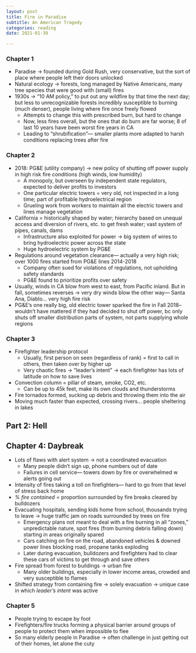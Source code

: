 ```yaml
---
layout: post
title: Fire in Paradise
subtitle: An American Tragedy
categories: reading
date: 2021-01-30

---
```


### Chapter 1

- Paradise → founded during Gold Rush, very conservative, but the sort of place where people left their doors unlocked
- Natural ecology → forests, long managed by Native Americans, many tree species that were good with (small) fires
- 1930s → “10 AM policy,” to put out any wildfire by that time the next day; but less to unrecognizable forests incredibly susceptible to burning (much denser), people living where fire once freely flowed
    - Attempts to change this with prescribed burn, but hard to change
    - Now, less fires overall, but the ones that do burn are far worse; 8 of last 10 years have been worst fire years in CA
    - Leading to “shrubification”— smaller plants more adapted to harsh conditions replacing trees after fire

### Chapter 2

- 2018: PG&E (utility company) → new policy of shutting off power supply in high risk fire conditions (high winds, low humidity)
    - A monopoly, but overseen by independent state regulators, expected to deliver profits to investors
    - One particular electric towers = very old, not inspected in a long time; part of profitable hydroelectrical region
    - Grueling work from workers to maintain all the electric towers and lines manage vegetation
- California = historically shaped by water; hierarchy based on unequal access and diversion of rivers, etc. to get fresh water; vast system of pipes, canals, dams
    - Infrastructure also exploited for power → big system of wires to bring hydroelectric power across the state
    - Huge hydroelectric system by PG&E
- Regulations around vegetation clearance— actually a very high risk; over 1000 fires started from PG&E lines 2014-2018
    - Company often sued for violations of regulations, not upholding safety standards
    - PG&E found to prioritize profits over safety
- Usually, winds in CA blow from west to east, from Pacific inland. But in fall, sometimes reverses → very dry winds blow the other way— Santa Ana, Diablo... very high fire risk
- PG&E’s one really big, old electric tower sparked the fire in Fall 2018– wouldn’t have mattered if they had decided to shut off power, bc only shuts off smaller distribution parts of system, not parts supplying whole regions

### Chapter 3

- Firefighter leadership protocol
    - Usually, first person on seen (regardless of rank) = first to call in others, then taken over by higher up
    - Very chaotic fires → “leader’s intent” → each firefighter has lots of latitude on how to save lives
- Convection column = pillar of steam, smoke, CO2, etc.
    - Can be up to 45k feet, make its own clouds and thunderstorms
- Fire tornados formed, sucking up debris and throwing them into the air
- Moving much faster than expected, crossing rivers... people sheltering in lakes

## Part 2: Hell

## Chapter 4: Daybreak

- Lots of flaws with alert system → not a coordinated evacuation
    - Many people didn’t sign up, phone numbers out of date
    - Failures in cell service— towers down by fire or overwhelmed w alerts going out
- Intensity of fires taking a toll on firefighters— hard to go from that level of stress back home
- *% fire contained* = proportion surrounded by fire breaks cleared by bulldozers
- Evacuating hospitals, sending kids home from school, thousands trying to leave → huge traffic jam on roads surrounded by trees on fire
    - Emergency plans not meant to deal with a fire burning in all “zones,” unpredictable nature, spot fires (from burning debris falling down) starting in areas originally spared
    - Cars catching on fire on the road, abandoned vehicles & downed power lines blocking road, propane tanks exploding
    - Later during evacuation, bulldozers and firefighters had to clear these cars of victims to get through and save others
- Fire spread from forest to buildings → urban fire
    - Many older buildings, especially in lower income areas, crowded and very susceptible to flames
- Shifted strategy from containing fire → solely evacuation → unique case in which *leader’s intent* was active

### Chapter 5

- People trying to escape by foot
- Firefighters/fire trucks forming a physical barrier around groups of people to protect them when impossible to flee
- So many elderly people in Paradise → often challenge in just getting out of their homes, let alone the cuty
